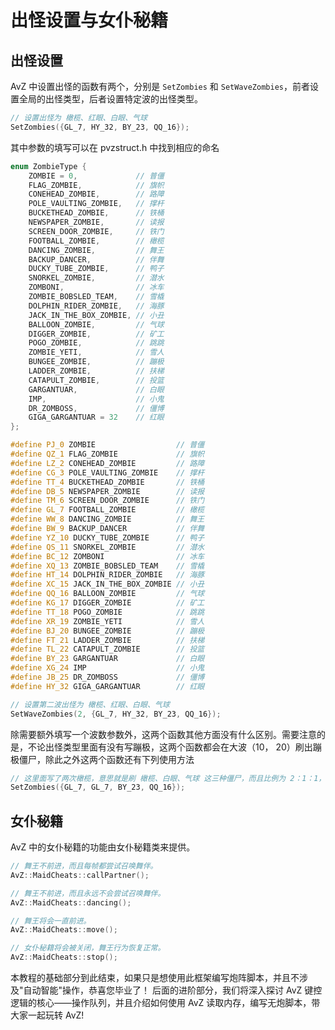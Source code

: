 <!--
 * @Coding: utf-8
 * @Author: vector-wlc
 * @Date: 2021-09-25 19:21:57
 * @Description: 
-->

# 出怪设置与女仆秘籍

## 出怪设置
AvZ 中设置出怪的函数有两个，分别是 `SetZombies` 和 `SetWaveZombies`，前者设置全局的出怪类型，后者设置特定波的出怪类型。


```C++
// 设置出怪为 橄榄、红眼、白眼、气球
SetZombies({GL_7, HY_32, BY_23, QQ_16});
```

其中参数的填写可以在 pvzstruct.h 中找到相应的命名

```C++
enum ZombieType {
    ZOMBIE = 0,             // 普僵
    FLAG_ZOMBIE,            // 旗帜
    CONEHEAD_ZOMBIE,        // 路障
    POLE_VAULTING_ZOMBIE,   // 撑杆
    BUCKETHEAD_ZOMBIE,      // 铁桶
    NEWSPAPER_ZOMBIE,       // 读报
    SCREEN_DOOR_ZOMBIE,     // 铁门
    FOOTBALL_ZOMBIE,        // 橄榄
    DANCING_ZOMBIE,         // 舞王
    BACKUP_DANCER,          // 伴舞
    DUCKY_TUBE_ZOMBIE,      // 鸭子
    SNORKEL_ZOMBIE,         // 潜水
    ZOMBONI,                // 冰车
    ZOMBIE_BOBSLED_TEAM,    // 雪橇
    DOLPHIN_RIDER_ZOMBIE,   // 海豚
    JACK_IN_THE_BOX_ZOMBIE, // 小丑
    BALLOON_ZOMBIE,         // 气球
    DIGGER_ZOMBIE,          // 矿工
    POGO_ZOMBIE,            // 跳跳
    ZOMBIE_YETI,            // 雪人
    BUNGEE_ZOMBIE,          // 蹦极
    LADDER_ZOMBIE,          // 扶梯
    CATAPULT_ZOMBIE,        // 投篮
    GARGANTUAR,             // 白眼
    IMP,                    // 小鬼
    DR_ZOMBOSS,             // 僵博
    GIGA_GARGANTUAR = 32    // 红眼
};

#define PJ_0 ZOMBIE                  // 普僵
#define QZ_1 FLAG_ZOMBIE             // 旗帜
#define LZ_2 CONEHEAD_ZOMBIE         // 路障
#define CG_3 POLE_VAULTING_ZOMBIE    // 撑杆
#define TT_4 BUCKETHEAD_ZOMBIE       // 铁桶
#define DB_5 NEWSPAPER_ZOMBIE        // 读报
#define TM_6 SCREEN_DOOR_ZOMBIE      // 铁门
#define GL_7 FOOTBALL_ZOMBIE         // 橄榄
#define WW_8 DANCING_ZOMBIE          // 舞王
#define BW_9 BACKUP_DANCER           // 伴舞
#define YZ_10 DUCKY_TUBE_ZOMBIE      // 鸭子
#define QS_11 SNORKEL_ZOMBIE         // 潜水
#define BC_12 ZOMBONI                // 冰车
#define XQ_13 ZOMBIE_BOBSLED_TEAM    // 雪橇
#define HT_14 DOLPHIN_RIDER_ZOMBIE   // 海豚
#define XC_15 JACK_IN_THE_BOX_ZOMBIE // 小丑
#define QQ_16 BALLOON_ZOMBIE         // 气球
#define KG_17 DIGGER_ZOMBIE          // 矿工
#define TT_18 POGO_ZOMBIE            // 跳跳
#define XR_19 ZOMBIE_YETI            // 雪人
#define BJ_20 BUNGEE_ZOMBIE          // 蹦极
#define FT_21 LADDER_ZOMBIE          // 扶梯
#define TL_22 CATAPULT_ZOMBIE        // 投篮
#define BY_23 GARGANTUAR             // 白眼
#define XG_24 IMP                    // 小鬼
#define JB_25 DR_ZOMBOSS             // 僵博
#define HY_32 GIGA_GARGANTUAR        // 红眼
```

```C++
// 设置第二波出怪为 橄榄、红眼、白眼、气球
SetWaveZombies(2, {GL_7, HY_32, BY_23, QQ_16});
```
除需要额外填写一个波数参数外，这两个函数其他方面没有什么区别。需要注意的是，不论出怪类型里面有没有写蹦极，这两个函数都会在大波（10， 20）刷出蹦极僵尸，除此之外这两个函数还有下列使用方法

```C++
// 这里面写了两次橄榄，意思就是刷 橄榄、白眼、气球 这三种僵尸，而且比例为 2：1：1，SetWaveZombies 同理。
SetZombies({GL_7, GL_7, BY_23, QQ_16});
```

## 女仆秘籍

AvZ 中的女仆秘籍的功能由女仆秘籍类来提供。

```C++
// 舞王不前进，而且每帧都尝试召唤舞伴。
AvZ::MaidCheats::callPartner();

// 舞王不前进，而且永远不会尝试召唤舞伴。
AvZ::MaidCheats::dancing();

// 舞王将会一直前进。
AvZ::MaidCheats::move();

// 女仆秘籍将会被关闭，舞王行为恢复正常。
AvZ::MaidCheats::stop();
```
本教程的基础部分到此结束，如果只是想使用此框架编写炮阵脚本，并且不涉及"自动智能"操作，恭喜您毕业了！
后面的进阶部分，我们将深入探讨 AvZ 键控逻辑的核心——操作队列，并且介绍如何使用 AvZ 读取内存，编写无炮脚本，带大家一起玩转 AvZ! 
